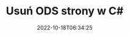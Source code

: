 ---
############################# Static ############################
layout: "auto-gen-merger"
date: 2022-10-18T06:34:25
draft: false
otherformats: odt one otp ott pdf pps ppsx ppt pptx rtf tex vdx vsdm vsdx vssm vssx

############################# Head ############################
head_title: "Usuń ODS strony w C#"
head_description: "Usuń lub usuń pojedynczą stronę lub zbiór stron z pliku ODS w C#, odwracając kolejność stron za pomocą interfejsu API łączenia dokumentów."

############################# Header ############################
title: "Usuń ODS strony w C#"
description: "Usuń strony ODS z kilkoma wierszami kodu .NET."
bg_image: "https://cms.admin.containerize.com/templates/aspose/App_Themes/V3/images/bg/header1.png"
bg_overlay: false
button:
    enable: true
    icon: "fas fa-arrow-down"
    label: "Pobierz darmową wersję próbną"
    link: "https://downloads.groupdocs.com/merger/net"

############################# SubMenu ############################
submenu:
    enable: true

    left:
        img_alt: "GroupDocs.Merger for .NET"
        image: "https://cms.admin.containerize.com/templates/groupdocs/images/product-logos/90x90-noborder/groupdocs-merger-net.png"
        product: "GroupDocs.Merger"
        platform: ".NET"

    middle:
        button:

            # button loop
            - link: "https://apireference.groupdocs.com/merger/net"
              text: "Dokumentacja API"

            # button loop
            - link: "https://github.com/groupdocs-merger"
              text: "Przykłady kodu"

            # button loop
            - link: "https://products.groupdocs.app/merger/family"
              text: "Prezentacje na żywo"

            # button loop
            - link: "https://purchase.groupdocs.com/pricing/merger/net"
              text: "cennik"

    right:
        link_download: "https://downloads.groupdocs.com/merger"
        link_learn: "https://docs.groupdocs.com/merger/net"
        link_buy: "https://purchase.groupdocs.com"

############################# About ############################
about:
    enable: true
    title: "Informacje o interfejsie API GroupDocs.Merger for .NET"
    content: |
        [GroupDocs.Merger for .NET](/pl/merger/net/) oferuje proste rozwiązanie do bezpiecznego łączenia i dzielenia między szeroką gamą formatów dokumentów, w tym PDF, Microsoft Office (Word, Excel, PowerPoint , OneNote), OpenDocument, HTML, obrazy i wiele innych w aplikacjach .NET. Dodając zaledwie kilka linijek kodu, wykonaj kilka operacji na dokumentach, takich jak przenoszenie, usuwanie, obracanie, zamiana, wyodrębnianie lub zmiana orientacji stron w dokumentach. Interfejs API scalania dokumentów obsługuje również podgląd stron dokumentu w postaci obrazu w celu analizy struktury dokumentu, formatowania i treści na stronie.
        
        GroupDocs.Merger API to właściwy wybór dla rozwiązań korporacyjnych, które wymagają funkcji usuwania stron plików. Te interfejsy API są dobrze obsługiwane we wszystkich głównych systemach operacyjnych i platformach, w tym .NET Framework, .NET Standard, .NET Core, Mono.

############################# Steps ############################
steps:
    enable: true
    title_left: "Usuń strony plików ODS w .NET"
    content_left: |
        [GroupDocs.Merger for .NET](/pl/merger/net/) ułatwia programistom C# usunięcie jednej lub kilku określonych stron w ODS plik, wykonując kilka prostych kroków.
        
        * Zainicjuj **RemoveOptions** numerami stron do usunięcia.
        * Utwórz nową instancję **Merger** i przekaż ścieżkę dokumentu źródłowego jako parametr konstruktora.
        * Wywołaj **RemovePages** i przekaż obiekt **RemoveOptions**.
        * Wywołaj **Save** i określ ścieżkę do pliku, aby zapisać wynikowy dokument.

    title_right: "wymagania systemowe"
    content_right: |
        Interfejsy API GroupDocs.Merger for .NET są obsługiwane na wszystkich głównych platformach i systemach operacyjnych. Przed wykonaniem poniższego kodu upewnij się, że masz zainstalowane w systemie następujące wymagania wstępne.

        * Systemy operacyjne: Microsoft Windows, Linux, MacOS
        * Środowiska programistyczne: Visual Studio, Xamarin, MonoDevelop
        * Ramy: .NET Framework, .NET Standard, .NET Core, Mono
        * Pobierz najnowszą wersję GroupDocs.Merger for .NET z [NuGet](https://www.nuget.org/packages/groupdocs.merger)
         
    code: |
     {{% merger/additional-styles %}}
     {{< merger/code-merger title="Jak usunąć strony plików ODS za pomocą przykładowego kodu C#">}}

        ```csharp    
        // Usuń strony plików ODS za pomocą GroupDocs.Merger API
        // Zainicjuj klasę RemoveOptions z wybranymi numerami stron
        RemoveOptions removeOptions = new RemoveOptions(new int[] { 3, 6 });

        // Utwórz wystąpienie połączenia z wejściowym dokumentem ODS
        using (Merger merger = new Merger("input.ods"))
          {
            // Wywołaj metodę RemovePages i przekaż do niej obiekt RemoveOptions
            merger.RemovePages(removeOptions);
    
            // Wywołaj metodę Save i podaj żądaną ścieżkę pliku, aby zapisać dokument wyjściowy
            merger.Save("output.ods");
          }
        ```
     {{< /merger/code-merger >}}

############################# Demos ############################
demos:
    enable: true
    title: "Prezentacje na żywo — usuń ODS strony online"
    content: |
       Usuń strony plików ODS już teraz, odwiedzając witrynę [GroupDocs.Merger Live Demos](https://products.groupdocs.app/splitter/remove-pages/ods).
       Demo na żywo ma następujące zalety.
        
############################# About Formats ############################
about_formats:
    enable: true

############################# More Formats ############################
more_formats:
    enable: true
    title: "Usuń strony z innych formatów dokumentów"
    content: |
        .NET łączy i dzieli interfejs API dla formatów plików i obrazów. Usuń niektóre z popularnych formatów plików, jak podano poniżej.

############################# Back to top ###############################
back_to_top:
    enable: true
---